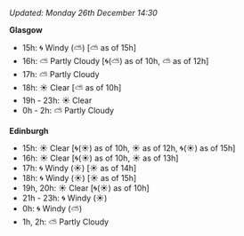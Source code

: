 *Updated: Monday 26th December 14:30*

**Glasgow**

* 15h: :cyclone: Windy (:partly_sunny:) [:partly_sunny: as of 15h]
* 16h: :partly_sunny: Partly Cloudy [:cyclone:(:partly_sunny:) as of 10h, :partly_sunny: as of 12h]
* 17h: :partly_sunny: Partly Cloudy
* 18h: :sunny: Clear [:partly_sunny: as of 10h]
* 19h - 23h: :sunny: Clear
* 0h - 2h: :partly_sunny: Partly Cloudy

**Edinburgh**

* 15h: :sunny: Clear [:cyclone:(:sunny:) as of 10h, :sunny: as of 12h, :cyclone:(:sunny:) as of 15h]
* 16h: :sunny: Clear [:cyclone:(:sunny:) as of 10h, :sunny: as of 13h]
* 17h: :cyclone: Windy (:sunny:) [:sunny: as of 14h]
* 18h: :cyclone: Windy (:sunny:) [:sunny: as of 15h]
* 19h, 20h: :sunny: Clear [:cyclone:(:sunny:) as of 10h]
* 21h - 23h: :cyclone: Windy (:sunny:)
* 0h: :cyclone: Windy (:partly_sunny:)
* 1h, 2h: :partly_sunny: Partly Cloudy
